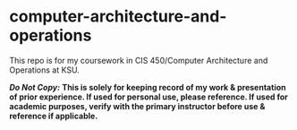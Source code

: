 # computer-architecture-and-operations
This repo is for my coursework in CIS 450/Computer Architecture and Operations at KSU.

***Do Not Copy:*** **This is solely for keeping record of my work & presentation of prior experience. If used for personal use, please reference. If used for academic purposes, verify with the primary instructor before use & reference if applicable.**  
